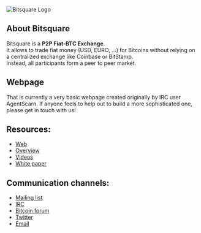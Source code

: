 ![Bitsquare Logo](http://bitsquare.io/images/logo_with_title_border_240_240.png)

## About Bitsquare
Bitsquare is a **P2P Fiat-BTC Exchange**.   
It allows to trade fiat money (USD, EURO, ...) for Bitcoins without relying on a centralized exchange like Coinbase or BitStamp.  
Instead, all participants form a peer to peer market.

## Webpage
That is currently a very basic webpage created originally by IRC user AgentScarn.
If anyone feels to help out to build a more sophisticated one, please get in touch with us!


## Resources:
* [Web](http://bitsquare.io)
* [Overview](http://bitsquare.io/images/overview.png)
* [Videos](https://www.youtube.com/playlist?list=PLXvC3iNe_di9bL1A5xyAKI2PzNg8jU092)
* [White paper](https://docs.google.com/document/d/1d3EiWZdaM89-P6MVhS53unXv2-pDpSFsN3W4kCGXKgY/edit)


## Communication channels:
* [Mailing list](https://groups.google.com/forum/#!forum/bitsquare)
* [IRC](https://webchat.freenode.net/?channels=bitsquare.io)
* [Bitcoin forum](https://bitcointalk.org/index.php?topic=647457)
* [Twitter](https://twitter.com/bitsquare_)
* [Email](mailto:team@bitsquare.io)